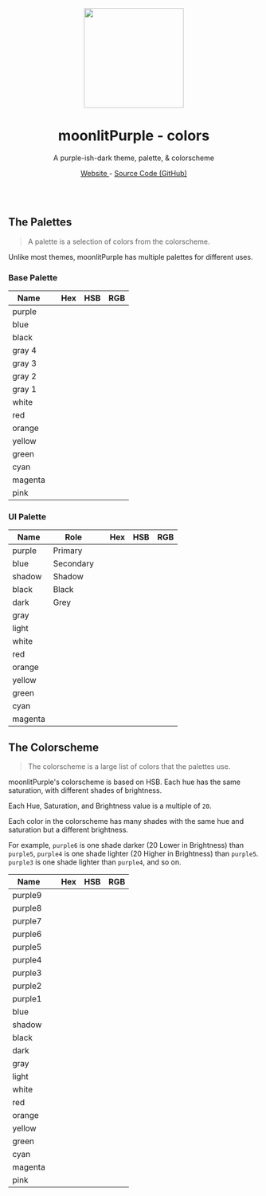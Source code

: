 <br />
<br />
<p align=center><a href=https://aplus.ehan.dev><img width=200 height=200 src=https://github.com/moonlitPurple/moonlitPurple/raw/main/assets/branding/icon.png></a></p>
<h1 align=center> moonlitPurple - colors </h1>
<p align=center> A purple-ish-dark theme, palette, & colorscheme </p> 
<p align=center> <a href=https://moonlitpurple.ehan.dev> Website </a> - <a href=https://github.com/moonlitpurple> Source Code (GitHub) </a> </p>

<br />
<br />

## The Palettes

> A palette is a selection of colors from the colorscheme.

Unlike most themes, moonlitPurple has multiple palettes for different uses.

### Base Palette

| Name    |     | Hex | HSB | RGB |
| ------- | --- | --- | --- | --- |
| purple  |     |     |     |     |
| blue    |     |     |     |     |
| black   |     |     |     |     |
| gray 4  |     |     |     |     |
| gray 3  |     |     |     |     |
| gray 2  |     |     |     |     |
| gray 1  |     |     |     |     |
| white   |     |     |     |     |
| red     |     |     |     |     |
| orange  |     |     |     |     |
| yellow  |     |     |     |     |
| green   |     |     |     |     |
| cyan    |     |     |     |     |
| magenta |     |     |     |     |
| pink    |     |     |     |     |

### UI Palette

| Name    | Role      |     | Hex | HSB | RGB |
| ------- | --------- | --- | --- | --- | --- |
| purple  | Primary   |     |     |     |     |
| blue    | Secondary |     |     |     |     |
| shadow  | Shadow    |     |     |     |     |
| black   | Black     |     |     |     |     |
| dark    | Grey      |     |     |     |     |
| gray    |           |     |     |     |     |
| light   |           |     |     |     |     |
| white   |           |     |     |     |     |
| red     |           |     |     |     |     |
| orange  |           |     |     |     |     |
| yellow  |           |     |     |     |     |
| green   |           |     |     |     |     |
| cyan    |           |     |     |     |     |
| magenta |           |     |     |     |     |

## The Colorscheme

> The colorscheme is a large list of colors that the palettes use.

moonlitPurple's colorscheme is based on HSB. Each hue has the same saturation, with different shades of brightness. 

Each Hue, Saturation, and Brightness value is a multiple of `20`.

Each color in the colorscheme has many shades with the same hue and saturation but a different brightness.

For example, `purple6` is one shade darker (20 Lower in Brightness) than `purple5`, `purple4` is one shade lighter (20 Higher in Brightness) than `purple5`. `purple3` is one shade lighter than `purple4`, and so on.

| Name    |     | Hex | HSB | RGB |
| ------- | --- | --- | --- | --- |
| purple9  |     |     |     |     |
| purple8  |     |     |     |     |
| purple7  |     |     |     |     |
| purple6  |     |     |     |     |
| purple5  |     |     |     |     |
| purple4  |     |     |     |     |
| purple3  |     |     |     |     |
| purple2  |     |     |     |     |
| purple1  |     |     |     |     |
| blue    |     |     |     |     |
| shadow  |     |     |     |     |
| black   |     |     |     |     |
| dark    |     |     |     |     |
| gray    |     |     |     |     |
| light   |     |     |     |     |
| white   |     |     |     |     |
| red     |     |     |     |     |
| orange  |     |     |     |     |
| yellow  |     |     |     |     |
| green   |     |     |     |     |
| cyan    |     |     |     |     |
| magenta |     |     |     |     |
| pink    |     |     |     |     |
